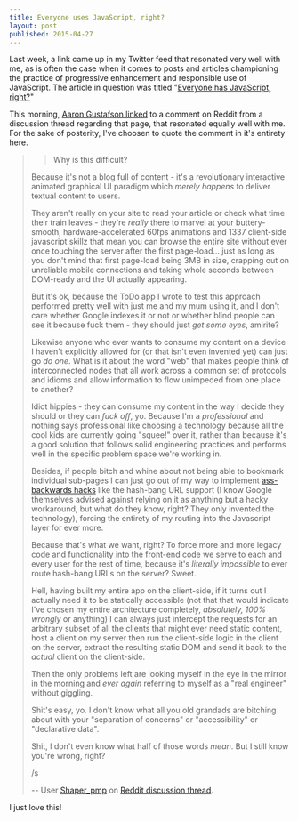 ```yaml
---
title: Everyone uses JavaScript, right?
layout: post
published: 2015-04-27
---
```


Last week, a link came up in my Twitter feed that resonated very well with me, as is often the case when it comes to posts and articles championing the practice of progressive enhancement and responsible use of JavaScript. The article in question was titled "[Everyone has JavaScript, right?](http://kryogenix.org/code/browser/everyonehasjs.html)"

This morning, [Aaron Gustafson linked](https://twitter.com/AaronGustafson/status/592538938256060417) to a comment on Reddit from a discussion thread regarding that page, that resonated equally well with me. For the sake of posterity, I've choosen to quote the comment in it's entirety here.

>> Why is this difficult?
>
> Because it's not a blog full of content - it's a revolutionary interactive animated graphical UI paradigm which *merely happens* to deliver textual content to users.
>
> They aren't really on your site to read your article or check what time their train leaves - they're *really* there to marvel at your buttery-smooth, hardware-accelerated 60fps animations and 1337 client-side javascript skillz that mean you can browse the entire site without ever once touching the server after the first page-load... just as long as you don't mind that first page-load being 3MB in size, crapping out on unreliable mobile connections and taking whole seconds between DOM-ready and the UI actually appearing.
>
> But it's ok, because the ToDo app I wrote to test this approach performed pretty well with just me and my mum using it, and I don't care whether Google indexes it or not or whether blind people can see it because fuck them - they should just *get some eyes*, amirite?
>
> Likewise anyone who ever wants to consume my content on a device I haven't explicitly allowed for (or that isn't even invented yet) can just go *do one*. What is it about the word "web" that makes people think of interconnected nodes that all work across a common set of protocols and idioms and allow information to flow unimpeded from one place to another?
>
> Idiot hippies - they can consume my content in the way I decide they should or they can *fuck off*, yo. Because I'm a *professional* and nothing says professional like choosing a technology because all the cool kids are currently going "squee!" over it, rather than because it's a good solution that follows solid engineering practices and performs well in the specific problem space we're working in.
>
> Besides, if people bitch and whine about not being able to bookmark individual sub-pages I can just go out of my way to implement [ass-backwards hacks](http://isolani.co.uk/blog/javascript/BreakingTheWebWithHashBangs) like the hash-bang URL support (I know Google themselves advised against relying on it as anything but a hacky workaround, but what do they know, right? They only invented the technology), forcing the entirety of my routing into the Javascript layer for ever more.
>
> Because that's what we want, right? To force more and more legacy code and functionality into the front-end code we serve to each and every user for the rest of time, because it's *literally impossible* to ever route hash-bang URLs on the server? Sweet.
>
> Hell, having built my entire app on the client-side, if it turns out I actually need it to be statically accessible (not that that would indicate I've chosen my entire architecture completely, *absolutely, 100% wrongly* or anything) I can always just intercept the requests for an arbitrary subset of all the clients that might ever need static content, host a client on my server then run the client-side logic in the client on the server, extract the resulting static DOM and send it back to the *actual* client on the client-side.
>
> Then the only problems left are looking myself in the eye in the mirror in the morning and *ever again* referring to myself as a "real engineer" without giggling.
>
> Shit's easy, yo. I don't know what all you old grandads are bitching about with your "separation of concerns" or "accessibility" or "declarative data".
>
> Shit, I don't even know what half of those words *mean*. But I still know you're wrong, right?
>
> /s
>
> -- User [Shaper_pmp](https://www.reddit.com/user/Shaper_pmp) on [Reddit discussion thread](https://www.reddit.com/r/javascript/comments/33p3yg/everyone_has_javascript_right/cqn8vpn).

I just love this!
